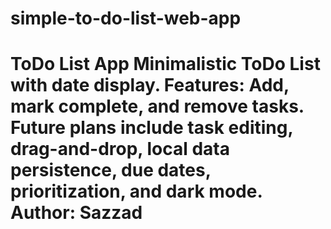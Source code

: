 # simple-to-do-list-web-app
# ToDo List App  Minimalistic ToDo List with date display. Features: Add, mark complete, and remove tasks. Future plans include task editing, drag-and-drop, local data persistence, due dates, prioritization, and dark mode.  **Author:** Sazzad

